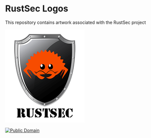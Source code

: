 # RustSec Logos

This repository contains artwork associated with the RustSec project

![Ferris Shield](https://raw.githubusercontent.com/rustsec/logos/master/rustsec-logo-text-sm.png)

[![Public Domain](http://i.creativecommons.org/p/zero/1.0/88x31.png)](http://creativecommons.org/publicdomain/zero/1.0/)
